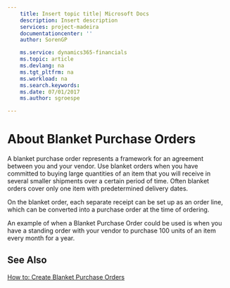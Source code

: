 ```yaml
---
    title: Insert topic title| Microsoft Docs
    description: Insert description
    services: project-madeira
    documentationcenter: ''
    author: SorenGP

    ms.service: dynamics365-financials
    ms.topic: article
    ms.devlang: na
    ms.tgt_pltfrm: na
    ms.workload: na
    ms.search.keywords:
    ms.date: 07/01/2017
    ms.author: sgroespe

---
```

# About Blanket Purchase Orders
A blanket purchase order represents a framework for an agreement between you and your vendor. Use blanket orders when you have committed to buying large quantities of an item that you will receive in several smaller shipments over a certain period of time. Often blanket orders cover only one item with predetermined delivery dates.  
  
 On the blanket order, each separate receipt can be set up as an order line, which can be converted into a purchase order at the time of ordering.  
  
 An example of when a Blanket Purchase Order could be used is when you have a standing order with your vendor to purchase 100 units of an item every month for a year.  
  
## See Also  
 [How to: Create Blanket Purchase Orders](../how-to-create-blanket-purchase-orders.md)